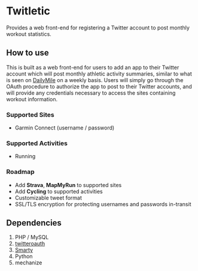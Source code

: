 Twitletic
=========

Provides a web front-end for registering a Twitter account to post monthly workout statistics.


How to use
----------

This is built as a web front-end for users to add an app to their Twitter account which will post monthly athletic activity summaries, similar to what is seen on [DailyMile](http://www.dailymile.com/) on a weekly basis. Users will simply go through the OAuth procedure to authorize the app to post to their Twitter accounts, and will provide any credentials necessary to access the sites containing workout information.

### Supported Sites

 - Garmin Connect (username / password)

### Supported Activities

 - Running

### Roadmap

 - Add **Strava**, **MapMyRun** to supported sites
 - Add **Cycling** to supported activities
 - Customizable tweet format
 - SSL/TLS encryption for protecting usernames and passwords in-transit

Dependencies
------------

 1. PHP / MySQL
 2. [twitteroauth](https://github.com/abraham/twitteroauth)
 3. [Smarty](http://www.smarty.net/)
 4. Python
 5. mechanize